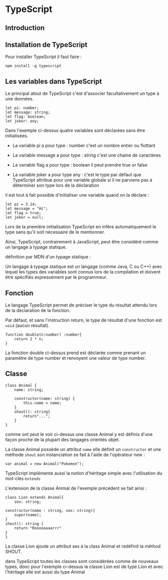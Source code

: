 # TypeScript

## Introduction

## Installation de TypeScript

Pour installer TypeScript il faut faire : 
```
npm install -g typescript
```

## Les variables dans TypeScript

Le principal atout de TypeScript c'est d'associer facultativement un type à une données.
```
let pi: number;
let message: string;
let flag: boolean;
let joker: any;
```

Dans l'exemple ci-dessus quatre variables sont déclarées sans être initialisées.

* La variable pi a pour type : number c'est un nombre entier ou flottant

* La variable message a pour type : string c'est une chaine de caractères

* La variable flag a pour type : boolean il peut prendre true or false

* La variable joker a pour type any : c'est le type par défaut que TypeScript attribue pour une variable globale si il ne parviens pas à
déterminer son type lors de la déclaration

il est tout à fait possible d'initialiser une variable quand on la déclare : 
```
let pi = 3.14;
let message = "Hi";
let flag = true;
let joker = null;  
```
Lors de la première initialisation TypeScript en infère automatiquement le type sans qu'il soit nécessaire de le mentionner.

Ainsi, TypeScript, contrairement à JavaScript, peut être considéré comme un langage à typage statique.

définition par MDN d'un typage statique : 

Un langage à typage statique est un langage (comme Java, C ou C++) avec lequel les types des variables sont connus lors de la compilation et doivent être spécifiés expressément par le programmeur.

## Fonction 

Le langage TypeScript permet de préciser le type du résultat attendu lors de la déclaration de la fonction.

Par défaut, et sans l'instruction return, le type de résultat d'une fonction est `void` (aucun résultat).
```
function double(n:number) :number{
    return 2 * n;
}
```

La fonction double ci-dessus prend est déclarée comme prenant un paramètre de type number et renvoyent une valeur de type number.

## Classe 

```
class Animal {
    name: string;

    constructor(name: string) {
        this.name = name;
    }
    shout(): string{
        return"...";
    }
}
```
comme ont peut le voir ci-dessus une classe Animal y est définis d'une façon proche de la plupart des langages orientés objet.

La classe Animal possède un attribut `name` elle définit un `constructor` et une méthode `shout` son instanciation se fait à l'aide de 
l'opérateur new : 
```
var animal = new Animal("Pokemon");
```

TypeScript implémente aussi la notion d'héritage simple avec l'utilisation du mot-clés `extends`

L'extension de la classe Animal de l'exemple précédent se fait ainsi : 
```
class Lion extends Animal{
    sex: string;
    
constructor(name : string, sex: string){
    super(name);
}
shout(): string {
    return "Rooooaaaarrr"
}
}
```

La classe Lion ajoute un attribut sex à la class Animal et redéfinit la méthod SHOUT.

dans TypeScript toutes les classes sont considérées comme de nouveaux types, donc pour l'exemple ci-dessus 
la classe Lion est de type Lion et avec l'héritage elle est aussi du type Animal 